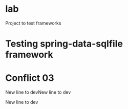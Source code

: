 # lab
Project to test frameworks

# Testing spring-data-sqlfile framework
# Conflict 03
New line to devNew line to dev 

New line to dev 

